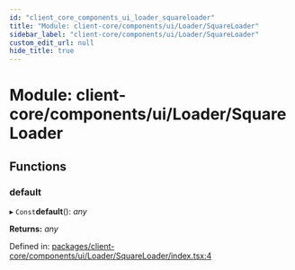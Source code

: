 ```yaml
---
id: "client_core_components_ui_loader_squareloader"
title: "Module: client-core/components/ui/Loader/SquareLoader"
sidebar_label: "client-core/components/ui/Loader/SquareLoader"
custom_edit_url: null
hide_title: true
---
```


# Module: client-core/components/ui/Loader/SquareLoader

## Functions

### default

▸ `Const`**default**(): *any*

**Returns:** *any*

Defined in: [packages/client-core/components/ui/Loader/SquareLoader/index.tsx:4](https://github.com/xr3ngine/xr3ngine/blob/5a0f83ed8/packages/client-core/components/ui/Loader/SquareLoader/index.tsx#L4)

